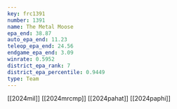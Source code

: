 ```yaml
---
key: frc1391
number: 1391
name: The Metal Moose
epa_end: 38.87
auto_epa_end: 11.23
teleop_epa_end: 24.56
endgame_epa_end: 3.09
winrate: 0.5952
district_epa_rank: 7
district_epa_percentile: 0.9449
type: Team
---
```

[[2024mil]]
[[2024mrcmp]]
[[2024pahat]]
[[2024paphi]]
